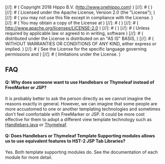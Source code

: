 
[//]: # (  Copyright 2018 Hippo B.V. (http://www.onehippo.com)  )
[//]: # (  )
[//]: # (  Licensed under the Apache License, Version 2.0 (the "License");  )
[//]: # (  you may not use this file except in compliance with the License.  )
[//]: # (  You may obtain a copy of the License at  )
[//]: # (  )
[//]: # (       http://www.apache.org/licenses/LICENSE-2.0  )
[//]: # (  )
[//]: # (  Unless required by applicable law or agreed to in writing, software  )
[//]: # (  distributed under the License is distributed on an "AS IS" BASIS,  )
[//]: # (  WITHOUT WARRANTIES OR CONDITIONS OF ANY KIND, either express or implied.  )
[//]: # (  See the License for the specific language governing permissions and  )
[//]: # (  limitations under the License.  )

## FAQ

#### Q: Why does someone want to use Handlebars or Thymeleaf instead of FreeMarker or JSP?

It is probably better to ask the person directly as we cannot imagine the reasons exactly in general.
However, we can imagine that some people are more accustomed to one or another templating technologies and sometimes
don't feel comfortable with FreeMarker or JSP.
It could be more cost effective for them to adopt a different view template technology such as
[Handlebars.java](https://github.com/jknack/handlebars.java) or
[Thymeleaf](https://www.thymeleaf.org/).

#### Q: Does Handlebars or Thymeleaf Template Supporting modules allows us to use equivalent features to HST-2 JSP Tab Libraries?

Yes. Both template supporting modules do. See the documentation of each module for more detail.

